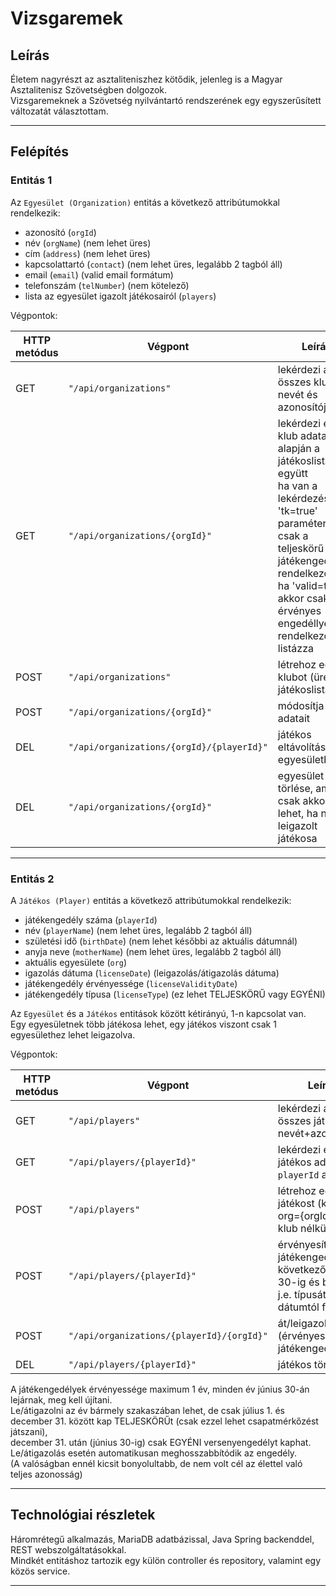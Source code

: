 # Vizsgaremek

## Leírás

Életem nagyrészt az asztaliteniszhez kötődik, jelenleg is a Magyar Asztalitenisz Szövetségben dolgozok.  
Vizsgaremeknek a Szövetség nyilvántartó rendszerének egy egyszerűsített változatát választottam.

---

## Felépítés

### Entitás 1

Az `Egyesület (Organization)` entitás a következő attribútumokkal rendelkezik:

* azonosító (`orgId`)
* név (`orgName`) (nem lehet üres)
* cím (`address`) (nem lehet üres)
* kapcsolattartó (`contact`) (nem lehet üres, legalább 2 tagból áll)
* email (`email`) (valid email formátum)
* telefonszám (`telNumber`) (nem kötelező)
* lista az egyesület igazolt játékosairól (`players`)

Végpontok:

| HTTP metódus | Végpont                                | Leírás                                                                                                                                                                                                                                                 |
|--------------|----------------------------------------|--------------------------------------------------------------------------------------------------------------------------------------------------------------------------------------------------------------------------------------------------------|
| GET          | `"/api/organizations"`                 | lekérdezi az összes klub nevét és azonosítóját                                                                                                                                                                                                         |
| GET          | `"/api/organizations/{orgId}"`         | lekérdezi egy klub adatait `id` alapján a játékoslistával együtt<br/>ha van a lekérdezésben 'tk=true' paraméter,akkor csak a teljeskörű játékengedéllyel rendelkezőket,<br/>ha 'valid=true', akkor csak az érvényes engedéllyel rendelkezőket listázza |
| POST         | `"/api/organizations"`                 | létrehoz egy új klubot (üres játékoslistával)                                                                                                                                                                                                          |
| POST         | `"/api/organizations/{orgId}"`         | módosítja a klub adatait                                                                                                                                                                                                                               |
| DEL          | `"/api/organizations/{orgId}/{playerId}"` | játékos eltávolítása az egyesületből                                                                                                                                                                                                                   |
| DEL          | `"/api/organizations/{orgId}"`            | egyesület törlése, amit csak akkor lehet, ha nincs leigazolt játékosa                                                                                                                                                                                 |

---

### Entitás 2

A `Játékos (Player)` entitás a következő attribútumokkal rendelkezik:

* játékengedély száma (`playerId`)
* név (`playerName`) (nem lehet üres, legalább 2 tagból áll)
* születési idő (`birthDate`) (nem lehet későbbi az aktuális dátumnál)
* anyja neve (`motherName`) (nem lehet üres, legalább 2 tagból áll)
* aktuális egyesülete (`org`)
* igazolás dátuma (`licenseDate`) (leigazolás/átigazolás dátuma)
* játékengedély érvényessége (`licenseValidityDate`)
* játékengedély típusa (`licenseType`) (ez lehet TELJESKÖRŰ vagy EGYÉNI)

Az `Egyesület` és a `Játékos` entitások között kétirányú, 1-n kapcsolat van.  
Egy egyesületnek több játékosa lehet, egy játékos viszont csak 1 egyesülethez lehet leigazolva.

Végpontok:

| HTTP metódus | Végpont                                   | Leírás                                                                                           |
|--------------|-------------------------------------------|--------------------------------------------------------------------------------------------------|
| GET          | `"/api/players"`                          | lekérdezi az összes játékos nevét+azonosítóját                                                   |
| GET          | `"/api/players/{playerId}"`               | lekérdezi egy játékos adatait `playerId` alapján                                                 |
| POST         | `"/api/players"`                          | létrehoz egy új játékost (klubbal [?org={orgId}] vagy klub nélkül)                               |
| POST         | `"/api/players/{playerId}"`               | érvényesíti a játékengedélyt következő június 30-ig és beállítja a j.e. típusát dátumtól függően |
| POST         | `"/api/organizations/{playerId}/{orgId}"` | át/leigazolás (érvényesíti is a játékengedélyt)                                                  |
| DEL          | `"/api/players/{playerId}"`               | játékos törlése                                                                                  |

A játékengedélyek érvényessége maximum 1 év, minden év június 30-án lejárnak, meg kell újítani.  
Le/átigazolni az év bármely szakaszában lehet, de csak július 1. és december 31. között kap TELJESKÖRŰt (csak ezzel lehet
csapatmérkőzést játszani),  
december 31. után (június 30-ig) csak EGYÉNI versenyengedélyt kaphat.  
Le/átigazolás esetén automatikusan meghosszabbítódik az engedély.   
(A valóságban ennél kicsit bonyolultabb, de nem volt cél az élettel való teljes azonosság)

---

## Technológiai részletek

Háromrétegű alkalmazás, MariaDB adatbázissal, Java Spring backenddel, REST webszolgáltatásokkal.  
Mindkét entitáshoz tartozik egy külön controller és repository, valamint egy közös service.

---
